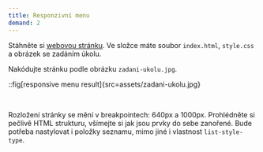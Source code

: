 ```yaml
---
title: Responzivní menu
demand: 2
---
```


Stáhněte si [webovou stránku](assets/zadani-menu.zip). Ve složce máte soubor `index.html`, `style.css` a obrázek se zadáním úkolu.

Nakódujte stránku podle obrázku `zadani-ukolu.jpg`.

::fig[responsive menu result]{src=assets/zadani-ukolu.jpg}

<br/>

Rozložení stránky se mění v breakpointech: 640px a 1000px.
Prohlédněte si pečlivě HTML strukturu, všímejte si jak jsou prvky do sebe zanořené. Bude potřeba nastylovat i položky seznamu, mimo jiné i vlastnost `list-style-type`.
